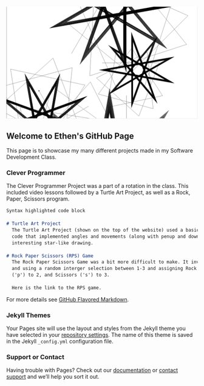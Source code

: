 ![IMAGE](bob%20screenshot.PNG)

## Welcome to Ethen's GitHub Page

This page is to showcase my many different projects made in my Software Development Class.

### Clever Programmer

The Clever Programmer Project was a part of a rotation in the class. This included video lessons followed by a Turtle Art Project, as well as a Rock, Paper, Scissors program.

```markdown
Syntax highlighted code block

# Turtle Art Project
  The Turtle Art Project (shown on the top of the website) used a basic "for i in range" 
  code that implemented angles and movements (along with penup and down, to create a very 
  interesting star-like drawing. 
 
# Rock Paper Scissors (RPS) Game
  The Rock Paper Scissors Game was a bit more difficult to make. It involved more thought
  and using a random interger selection between 1-3 and assigning Rock ('r') to 1, Paper 
  ('p') to 2, and Scissors ('s') to 3.
  
  Here is the link to the RPS game.
```

For more details see [GitHub Flavored Markdown](https://guides.github.com/features/mastering-markdown/).

### Jekyll Themes

Your Pages site will use the layout and styles from the Jekyll theme you have selected in your [repository settings](https://github.com/EthenWilson/ethenwilson.github.io/settings). The name of this theme is saved in the Jekyll `_config.yml` configuration file.

### Support or Contact

Having trouble with Pages? Check out our [documentation](https://help.github.com/categories/github-pages-basics/) or [contact support](https://github.com/contact) and we’ll help you sort it out.
